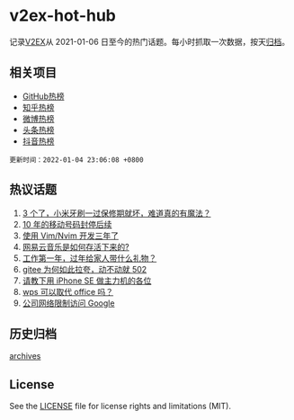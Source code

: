 # v2ex-hot-hub

 记录[V2EX](https://www.v2ex.com/)从 2021-01-06 日至今的热门话题。每小时抓取一次数据，按天[归档](archives)。
 
 ## 相关项目

- [GitHub热榜](https://github.com/snaildev/github-hot-hub)
- [知乎热榜](https://github.com/snaildev/zhihu-hot-hub)
- [微博热榜](https://github.com/snaildev/weibo-hot-hub)
- [头条热榜](https://github.com/snaildev/toutiao-hot-hub)
- [抖音热榜](https://github.com/snaildev/douyin-hot-hub)


 `更新时间：2022-01-04 23:06:08 +0800`

## 热议话题

1. [3 个了，小米牙刷一过保修期就坏，难道真的有魔法？](https://www.v2ex.com/t/826025)
1. [10 年的移动号码封停后续](https://www.v2ex.com/t/826088)
1. [使用 Vim/Nvim 开发三年了](https://www.v2ex.com/t/826068)
1. [网易云音乐是如何存活下来的?](https://www.v2ex.com/t/826105)
1. [工作第一年，过年给家人带什么礼物？](https://www.v2ex.com/t/826001)
1. [gitee 为何如此拉夸，动不动就 502](https://www.v2ex.com/t/826002)
1. [请教下用 iPhone SE 做主力机的各位](https://www.v2ex.com/t/826005)
1. [wps 可以取代 office 吗？](https://www.v2ex.com/t/826087)
1. [公司网络限制访问 Google](https://www.v2ex.com/t/825993)

## 历史归档

[archives](archives)

## License

See the [LICENSE](LICENSE) file for license rights and limitations (MIT).
